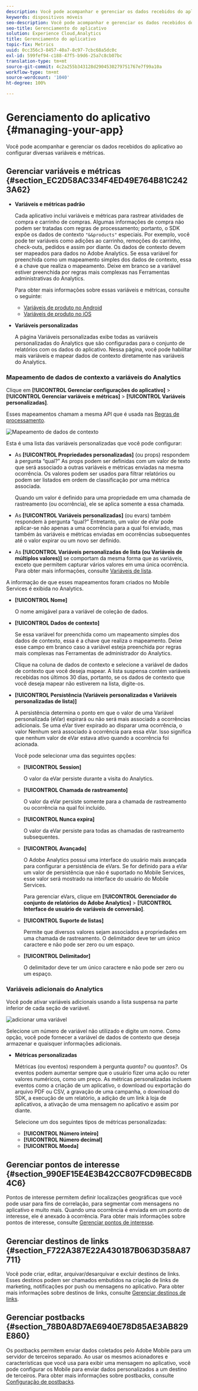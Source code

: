 ```yaml
---
description: Você pode acompanhar e gerenciar os dados recebidos do aplicativo ao configurar diversas variáveis e métricas.
keywords: dispositivos móveis
seo-description: Você pode acompanhar e gerenciar os dados recebidos do aplicativo ao configurar diversas variáveis e métricas.
seo-title: Gerenciamento do aplicativo
solution: Experience Cloud,Analytics
title: Gerenciamento do aplicativo
topic-fix: Metrics
uuid: 0cc356c3-8457-40a7-8c97-7cbc68a5dc0c
exl-id: 599fef94-c188-47f5-b9d6-25a7c8cb07bc
translation-type: tm+mt
source-git-commit: 4c2a255b343128d2904530279751767e7f99a10a
workflow-type: tm+mt
source-wordcount: '1040'
ht-degree: 100%

---
```


# Gerenciamento do aplicativo {#managing-your-app}

Você pode acompanhar e gerenciar os dados recebidos do aplicativo ao configurar diversas variáveis e métricas.

## Gerenciar variáveis e métricas   {#section_EC2D58AC334F4ED49E764B81C2423A62}

* **Variáveis e métricas padrão**

   Cada aplicativo inclui variáveis e métricas para rastrear atividades de compra e carrinho de compras. Algumas informações de compra não podem ser tratadas com regras de processamento; portanto, o SDK expõe os dados de contexto `"&&products"` especiais. Por exemplo, você pode ter variáveis como adições ao carrinho, remoções do carrinho, check-outs, pedidos e assim por diante. Os dados de contexto devem ser mapeados para dados no Adobe Analytics. Se essa variável for preenchida como um mapeamento simples dos dados de contexto, essa é a chave que realiza o mapeamento. Deixe em branco se a variável estiver preenchida por regras mais complexas nas Ferramentas administrativas do Analytics.

   Para obter mais informações sobre essas variáveis e métricas, consulte o seguinte:

   * [Variáveis de produto no Android](/help/android/analytics-main/products/products.md)
   * [Variáveis de produto no iOS](/help/ios/analytics-main/products/products.md)

* **Variáveis personalizadas**

   A página Variáveis personalizadas exibe todas as variáveis personalizadas do Analytics que são configuradas para o conjunto de relatórios com os dados do aplicativo. Nessa página, você pode habilitar mais variáveis e mapear dados de contexto diretamente nas variáveis do Analytics.

### Mapeamento de dados de contexto a variáveis do Analytics

Clique em **[!UICONTROL Gerenciar configurações do aplicativo]** > **[!UICONTROL Gerenciar variáveis e métricas]** > **[!UICONTROL Variáveis personalizadas]**.

Esses mapeamentos chamam a mesma API que é usada nas [Regras de processamento](https://docs.adobe.com/content/help/pt-BR/analytics/admin/admin-tools/processing-rules/processing-rules.html).

![Mapeamento de dados de contexto](assets/custom_data_content.png)

Esta é uma lista das variáveis personalizadas que você pode configurar:

* As **[!UICONTROL Propriedades personalizadas]** (ou props) respondem à pergunta “qual?” As props podem ser definidas com um valor de texto que será associado a outras variáveis e métricas enviadas na mesma ocorrência. Os valores podem ser usados para filtrar relatórios ou podem ser listados em ordem de classificação por uma métrica associada.

   Quando um valor é definido para uma propriedade em uma chamada de rastreamento (ou ocorrência), ele se aplica somente a essa chamada.

* As **[!UICONTROL Variáveis personalizadas]** (ou evars) também respondem à pergunta “qual?” Entretanto, um valor de eVar pode aplicar-se não apenas a uma ocorrência para a qual foi enviado, mas também às variáveis e métricas enviadas em ocorrências subsequentes até o valor expirar ou um novo ser definido.
* As **[!UICONTROL Variáveis personalizadas de lista (ou Variáveis de múltiplos valores)]** se comportam da mesma forma que as variáveis, exceto que permitem capturar vários valores em uma única ocorrência. Para obter mais informações, consulte [Variáveis de lista](https://docs.adobe.com/content/help/pt-BR/analytics/implementation/javascript-implementation/variables-analytics-reporting/page-variables.html).

A informação de que esses mapeamentos foram criados no Mobile Services é exibida no Analytics.

* **[!UICONTROL Nome]**

   O nome amigável para a variável de coleção de dados.

* **[!UICONTROL Dados de contexto]**

   Se essa variável for preenchida como um mapeamento simples dos dados de contexto, essa é a chave que realiza o mapeamento. Deixe esse campo em branco caso a variável esteja preenchida por regras mais complexas nas Ferramentas de administrador do Analytics.

   Clique na coluna de dados de contexto e selecione a variável de dados de contexto que você deseja mapear. A lista suspensa contém variáveis recebidas nos últimos 30 dias, portanto, se os dados de contexto que você deseja mapear não estiverem na lista, digite-os.

* **[!UICONTROL Persistência (Variáveis personalizadas e Variáveis personalizadas de lista)]**

   A persistência determina o ponto em que o valor de uma Variável personalizada (eVar) expirará ou não será mais associado a ocorrências adicionais. Se uma eVar tiver expirado ao disparar uma ocorrência, o valor Nenhum será associado à ocorrência para essa eVar. Isso significa que nenhum valor de eVar estava ativo quando a ocorrência foi acionada.

   Você pode selecionar uma das seguintes opções:

   * **[!UICONTROL Session]**

      O valor da eVar persiste durante a visita do Analytics.

   * **[!UICONTROL Chamada de rastreamento]**

      O valor da eVar persiste somente para a chamada de rastreamento ou ocorrência na qual foi incluído.

   * **[!UICONTROL Nunca expira]**

      O valor da eVar persiste para todas as chamadas de rastreamento subsequentes.
   * **[!UICONTROL Avançado]**

      O Adobe Analytics possui uma interface do usuário mais avançada para configurar a persistência de eVars. Se for definido para a eVar um valor de persistência que não é suportado no Mobile Services, esse valor será mostrado na interface do usuário do Mobile Services.

      Para gerenciar eVars, clique em **[!UICONTROL Gerenciador do conjunto de relatórios do Adobe Analytics]** > **[!UICONTROL Interface de usuário de variáveis de conversão]**.

   * **[!UICONTROL Suporte de listas]**

      Permite que diversos valores sejam associados a propriedades em uma chamada de rastreamento. O delimitador deve ter um único caractere e não pode ser zero ou um espaço.

   * **[!UICONTROL Delimitador]**

      O delimitador deve ter um único caractere e não pode ser zero ou um espaço.

### Variáveis adicionais do Analytics

Você pode ativar variáveis adicionais usando a lista suspensa na parte inferior de cada seção de variável.

![adicionar uma variável](assets/add_variable.png)

Selecione um número de variável não utilizado e digite um nome. Como opção, você pode fornecer a variável de dados de contexto que deseja armazenar e quaisquer informações adicionais.

* **Métricas personalizadas**

    Métricas (ou eventos) respondem à pergunta *quanto?* ou *quantos?*. Os eventos podem aumentar sempre que o usuário fizer uma ação ou reter valores numéricos, como um preço. As métricas personalizadas incluem eventos como a criação de um aplicativo, o download ou exportação do arquivo PDF ou CSV, a gravação de uma campanha, o download do SDK, a execução de um relatório, a adição de um link à loja de aplicativos, a ativação de uma mensagem no aplicativo e assim por diante.

   Selecione um dos seguintes tipos de métricas personalizadas:

   * **[!UICONTROL Número inteiro]**
   * **[!UICONTROL Número decimal]**
   * **[!UICONTROL Moeda]**

## Gerenciar pontos de interesse {#section_990EF15E4E3B42CC807FCD9BEC8DB4C6}

Pontos de interesse permitem definir localizações geográficas que você pode usar para fins de correlação, para segmentar com mensagens no aplicativo e muito mais. Quando uma ocorrência é enviada em um ponto de interesse, ele é anexado à ocorrência. Para obter mais informações sobre pontos de interesse, consulte   [Gerenciar pontos de interesse](/help/using/location/t-manage-points.md).

## Gerenciar destinos de links {#section_F722A387E22A430187B063D358A87711}

Você pode criar, editar, arquivar/desarquivar e excluir destinos de links. Esses destinos podem ser chamados embutidos na criação de links de marketing, notificações por push ou mensagens no aplicativo. Para obter mais informações sobre destinos de links, consulte [Gerenciar destinos de links](/help/using/acquisition-main/c-manage-link-destinations/t-archive-unarchive-link-destinations.md).

## Gerenciar postbacks {#section_78B0A8D7AE6940E78D85AE3AB829E860}

Os postbacks permitem enviar dados coletados pelo Adobe Mobile para um servidor de terceiros separado. Ao usar os mesmos acionadores e características que você usa para exibir uma mensagem no aplicativo, você pode configurar os Mobile para enviar dados personalizados a um destino de terceiros. Para obter mais informações sobre postbacks, consulte   [Configuração de postbacks](/help/using/c-manage-app-settings/c-mob-confg-app/signals.md).
